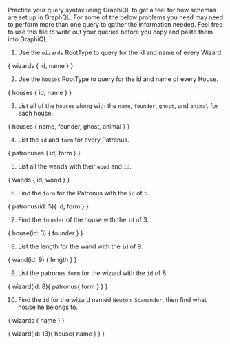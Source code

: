 Practice your query syntax using GraphiQL to get a feel for how schemas are set up in GraphQL. For some of the below problems you need may need to perform more than one query to gather the information needed. Feel free to use this file to write out your queries before you copy and paste them into GraphiQL.

1. Use the `wizards` RootType to query for the id and name of every Wizard.

{
  wizards {
    id,
    name
  }
}

2. Use the `houses` RootType to query for the id and name of every House.

{
  houses {
    id,
    name
  }
}

3. List all of the `houses` along with the `name`, `founder`, `ghost`, and `animal` for each house.

{
  houses {
    name,
    founder,
    ghost,
    animal
  }
}

4. List the `id` and `form` for every Patronus.

{
  patronuses {
    id,
    form
  }
}

5. List all the wands with their `wood` and `id`.

{
  wands {
    id,
    wood
  }
}

6. Find the `form` for the Patronus with the `id` of 5.

{
  patronus(id: 5){
    id,
    form
  }
}

7. Find the `founder` of the house with the `id` of 3.

{
  house(id: 3) {
    founder
  }
}

8. List the length for the wand with the `id` of 9.

{
  wand(id: 9) {
    length
  }
}

9. List the patronus `form` for the wizard with the `id` of 8.

{
  wizard(id: 8){
    patronus{
      form
    }
  }
}

10. Find the `id` for the wizard named `Newton Scamander`, then find what house he belongs to.

{
  wizards {
    name
  }
}

{
  wizard(id: 13){
 	house{
    name
  }
  }
}